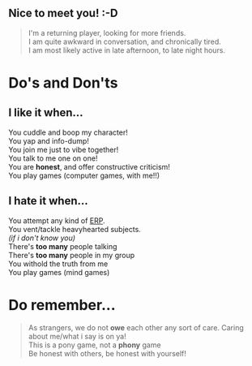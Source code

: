 
## Nice to meet you! :-D
 > I'm a returning player, looking for more friends.\
 > I am quite awkward in conversation, and chronically tired.\
 > I am most likely active in late afternoon, to late night hours.
 
 
 
 # Do's and Don'ts
 ## I like it when... 
  You cuddle and boop my character!\
  You yap and info-dump!\
  You join me just to vibe together!\
  You talk to me one on one!\
  You are **honest**, and offer constructive criticism!\
  You play games (computer games, with me!!)
  ## I hate it when...
  You attempt any kind of <ins>ERP</ins>.\
  You vent/tackle heavyhearted subjects.\
  *(if i don't know you)*\
  There's **too many** people talking\
  There's **too many** people in my group\
  You withold the truth from me\
  You play games (mind games)

  # Do remember...
  > As strangers, we do not **owe** each other any sort of care. Caring about me/what i say is on ya!\
  > This is a pony game, not a **phony** game\
  > Be honest with others, be honest with yourself!
  
 
  
  
  




